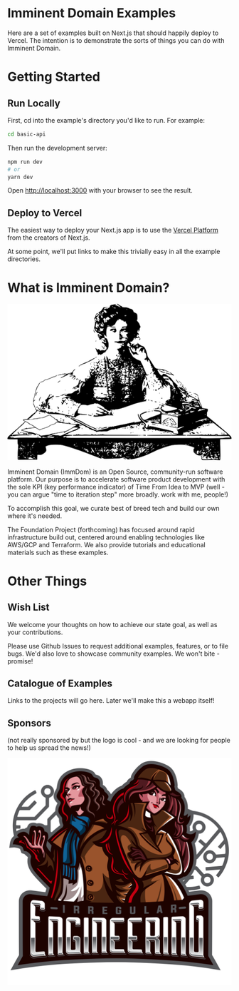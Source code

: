 # Imminent Domain Examples

Here are a set of examples built on Next.js that should happily deploy to Vercel.
The intention is to demonstrate the sorts of things you can do with Imminent Domain.

# Getting Started

## Run Locally

First, cd into the example's directory you'd like to run. For example:

```bash
cd basic-api
```

Then run the development server:

```bash
npm run dev
# or
yarn dev
```

Open [http://localhost:3000](http://localhost:3000) with your browser to see the result.

## Deploy to Vercel

The easiest way to deploy your Next.js app is to use the [Vercel Platform](https://vercel.com/import?utm_medium=default-template&filter=next.js&utm_source=create-next-app&utm_campaign=create-next-app-readme) from the creators of Next.js.

At some point, we'll put links to make this trivially easy in all the example directories.

# What is Imminent Domain?

<p align="center">
  <img src="_assets/thinker.png" />
</p>

Imminent Domain (ImmDom) is an Open Source, community-run software platform.
Our purpose is to accelerate software product development with the sole KPI (key performance indicator)
of Time From Idea to MVP (well - you can argue "time to iteration step" more broadly. work with me, people!)

To accomplish this goal, we curate best of breed tech and build our own where it's needed.

The Foundation Project (forthcoming) has focused around rapid infrastructure build out,
centered around enabling technologies like AWS/GCP and Terraform. We also provide
tutorials and educational materials such as these examples.

# Other Things

## Wish List

We welcome your thoughts on how to achieve our state goal, as well as your contributions.

Please use Github Issues to request additional examples, features, or to file bugs.
We'd also love to showcase community examples. We won't bite - promise!

## Catalogue of Examples

Links to the projects will go here. Later we'll make this a webapp itself!

## Sponsors

(not really sponsored by but the logo is cool - and we are looking for people to help us spread the news!)

![Sherlock and Watson](_assets/irregular_engineering.png "Sherlock and Watson")
